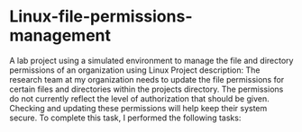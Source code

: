 # Linux-file-permissions-management
A lab project using a simulated environment to manage the file and directory permissions of an organization using Linux
Project description:
The research team at my organization needs to update the file permissions for certain files and directories within the projects directory. The permissions do not currently reflect the level of authorization that should be given. Checking and updating these permissions will help keep their system secure. To complete this task, I performed the following tasks:
